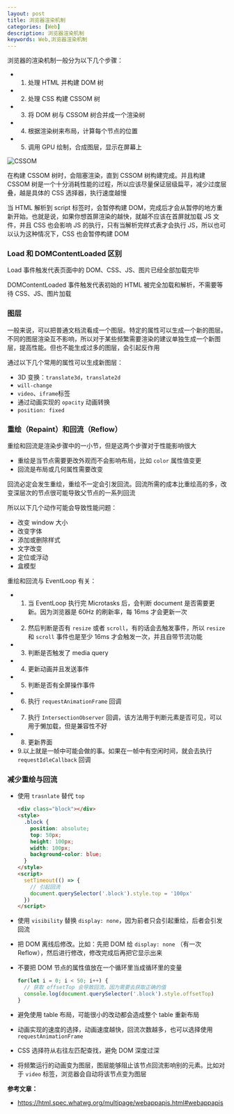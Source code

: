```yaml
---
layout: post
title: 浏览器渲染机制
categories: [Web]
description: 浏览器渲染机制
keywords: Web,浏览器渲染机制
---
```



浏览器的渲染机制一般分为以下几个步骤：
* 1. 处理 HTML 并构建 DOM 树
* 2. 处理 CSS 构建 CSSOM 树
* 3. 将 DOM 树与 CSSOM 树合并成一个渲染树
* 4. 根据渲染树来布局，计算每个节点的位置
* 5. 调用 GPU 绘制，合成图层，显示在屏幕上

![CSSOM](https://user-images.githubusercontent.com/51625532/157193329-4754aed0-a2ce-4336-a9bc-63c879725162.png)

在构建 CSSOM 树时，会阻塞渲染，直到 CSSOM 树构建完成。并且构建 CSSOM 树是一个十分消耗性能的过程，所以应该尽量保证层级扁平，减少过度层叠，越是具体的 CSS 选择器，执行速度越慢

当 HTML 解析到 script 标签时，会暂停构建 DOM，完成后才会从暂停的地方重新开始。也就是说，如果你想首屏渲染的越快，就越不应该在首屏就加载 JS 文件，并且 CSS 也会影响 JS 的执行，只有当解析完样式表才会执行 JS，所以也可以认为这种情况下，CSS 也会暂停构建 DOM

### Load 和 DOMContentLoaded 区别

Load 事件触发代表页面中的 DOM、CSS、JS、图片已经全部加载完毕

DOMContentLoaded 事件触发代表初始的 HTML 被完全加载和解析，不需要等待 CSS、JS、图片加载

### 图层

一般来说，可以把普通文档流看成一个图层。特定的属性可以生成一个新的图层。不同的图层渲染互不影响，所以对于某些频繁需要渲染的建议单独生成一个新图层，提高性能。但也不能生成过多的图层，会引起反作用

通过以下几个常用的属性可以生成新图层：

* 3D 变换：`translate3d`，`translate2d`
* `will-change`
* `video`、`iframe`标签
* 通过动画实现的 `opacity` 动画转换
* `position: fixed`

### 重绘（Repaint）和回流（Reflow）

重绘和回流是渲染步骤中的一小节，但是这两个步骤对于性能影响很大

* 重绘是当节点需要更改外观而不会影响布局，比如 `color` 属性值变更
* 回流是布局或几何属性需要改变

回流必定会发生重绘，重绘不一定会引发回流。回流所需的成本比重绘高的多，改变深层次的节点很可能导致父节点的一系列回流

所以以下几个动作可能会导致性能问题：

* 改变 window 大小
* 改变字体
* 添加或删除样式
* 文字改变
* 定位或浮动
* 盒模型

重绘和回流与 EventLoop 有关：

* 1. 当 EventLoop 执行完 Microtasks 后，会判断 document 是否需要更新。因为浏览器是 60Hz 的刷新率，每 16ms 才会更新一次
* 2. 然后判断是否有 `resize` 或者 `scroll`，有的话会去触发事件，所以 `resize` 和 `scroll` 事件也是至少 16ms 才会触发一次，并且自带节流功能
* 3. 判断是否触发了 media query
* 4. 更新动画并且发送事件
* 5. 判断是否有全屏操作事件
* 6. 执行 `requestAnimationFrame` 回调
* 7. 执行 `IntersectionObserver` 回调，该方法用于判断元素是否可见，可以用于懒加载，但是兼容性不好
* 8. 更新界面
* 9.以上就是一帧中可能会做的事。如果在一帧中有空闲时间，就会去执行 `requestIdleCallback` 回调

### 减少重绘与回流

* 使用 `trasnlate` 替代 `top`

  ```html
  <div class="block"></div>
  <style>
    .block {
      position: absolute;
      top: 50px;
      height: 100px;
      width: 100px;
      background-color: blue;
    }
  </style>
  <script>
    setTimeout(() => {
      // 引起回流
      document.querySelector('.block').style.top = '100px'
    })
  </script>
  ```

* 使用 `visibility` 替换 `display: none`，因为前者只会引起重绘，后者会引发回流
* 把 DOM 离线后修改。比如：先把 DOM 给 `display: none` （有一次 Reflow），然后进行修改，修改完成后再把它显示出来
* 不要把 DOM 节点的属性值放在一个循环里当成循环里的变量

  ```js
  for(let i = 0; i < 50; i++) {
    // 获取 offsetTop 会导致回流，因为需要去获取正确的值
    console.log(document.querySelector('.block').style.offsetTop)
  }
  ```

* 避免使用 table 布局，可能很小的改动都会造成整个 table 重新布局
* 动画实现的速度的选择，动画速度越快，回流次数越多，也可以选择使用 `requestAnimationFrame`
* CSS 选择符从右往左匹配查找，避免 DOM 深度过深
* 将频繁运行的动画变为图层，图层能够阻止该节点回流影响别的元素。比如对于 `video` 标签，浏览器会自动将该节点变为图层

**参考文章：**
* https://html.spec.whatwg.org/multipage/webappapis.html#webappapis